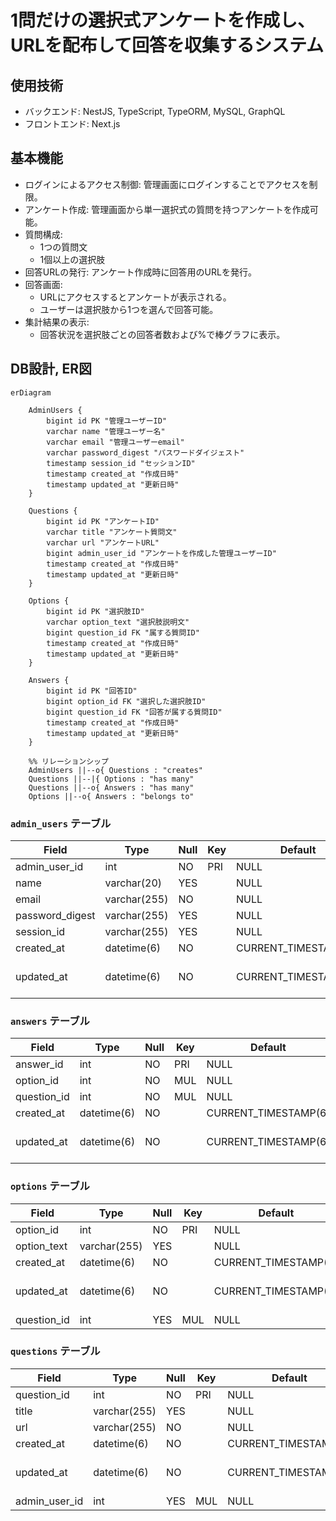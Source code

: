 # 1問だけの選択式アンケートを作成し、URLを配布して回答を収集するシステム

## 使用技術
- バックエンド: NestJS, TypeScript, TypeORM, MySQL, GraphQL
- フロントエンド: Next.js


## 基本機能
- ログインによるアクセス制御: 管理画面にログインすることでアクセスを制限。
- アンケート作成: 管理画面から単一選択式の質問を持つアンケートを作成可能。
- 質問構成:
  - 1つの質問文
  - 1個以上の選択肢
- 回答URLの発行: アンケート作成時に回答用のURLを発行。
- 回答画面:
  - URLにアクセスするとアンケートが表示される。
  - ユーザーは選択肢から1つを選んで回答可能。
- 集計結果の表示:
  - 回答状況を選択肢ごとの回答者数および%で棒グラフに表示。

## DB設計, ER図

```mermaid
erDiagram

    AdminUsers {
        bigint id PK "管理ユーザーID"
        varchar name "管理ユーザー名"
        varchar email "管理ユーザーemail"
        varchar password_digest "パスワードダイジェスト"
        timestamp session_id "セッションID"
        timestamp created_at "作成日時"
        timestamp updated_at "更新日時"
    }

    Questions {
        bigint id PK "アンケートID"
        varchar title "アンケート質問文"
        varchar url "アンケートURL"
        bigint admin_user_id "アンケートを作成した管理ユーザーID"
        timestamp created_at "作成日時"
        timestamp updated_at "更新日時"
    }

    Options {
        bigint id PK "選択肢ID"
        varchar option_text "選択肢説明文"
        bigint question_id FK "属する質問ID"
        timestamp created_at "作成日時"
        timestamp updated_at "更新日時"
    }

    Answers {
        bigint id PK "回答ID"
        bigint option_id FK "選択した選択肢ID"
        bigint question_id FK "回答が属する質問ID"
        timestamp created_at "作成日時"
        timestamp updated_at "更新日時"
    }

    %% リレーションシップ
    AdminUsers ||--o{ Questions : "creates"
    Questions ||--|{ Options : "has many"
    Questions ||--o{ Answers : "has many"
    Options ||--o{ Answers : "belongs to"
```
### `admin_users` テーブル

| Field           | Type         | Null | Key | Default              | Extra                                            |
|-----------------|--------------|------|-----|----------------------|--------------------------------------------------|
| admin_user_id   | int          | NO   | PRI | NULL                 | auto_increment                                   |
| name            | varchar(20)  | YES  |     | NULL                 |                                                  |
| email           | varchar(255) | NO  |     | NULL                 |                                                  |
| password_digest | varchar(255) | YES  |     | NULL                 |                                                  |
| session_id      | varchar(255) | YES  |     | NULL                 |                                                  |
| created_at      | datetime(6)  | NO   |     | CURRENT_TIMESTAMP(6) | DEFAULT_GENERATED                                |
| updated_at      | datetime(6)  | NO   |     | CURRENT_TIMESTAMP(6) | DEFAULT_GENERATED on update CURRENT_TIMESTAMP(6) |

### `answers` テーブル

| Field       | Type        | Null | Key | Default              | Extra                                            |
|-------------|-------------|------|-----|----------------------|--------------------------------------------------|
| answer_id   | int         | NO   | PRI | NULL                 | auto_increment                                   |
| option_id   | int         | NO   | MUL | NULL                 |                                                  |
| question_id | int         | NO   | MUL | NULL                 |                                                  |
| created_at  | datetime(6) | NO   |     | CURRENT_TIMESTAMP(6) | DEFAULT_GENERATED                                |
| updated_at  | datetime(6) | NO   |     | CURRENT_TIMESTAMP(6) | DEFAULT_GENERATED on update CURRENT_TIMESTAMP(6) |

### `options` テーブル

| Field         | Type         | Null | Key | Default              | Extra                                            |
|---------------|--------------|------|-----|----------------------|--------------------------------------------------|
| option_id     | int          | NO   | PRI | NULL                 | auto_increment                                   |
| option_text   | varchar(255) | YES  |     | NULL                 |                                                  |
| created_at    | datetime(6)  | NO   |     | CURRENT_TIMESTAMP(6) | DEFAULT_GENERATED                                |
| updated_at    | datetime(6)  | NO   |     | CURRENT_TIMESTAMP(6) | DEFAULT_GENERATED on update CURRENT_TIMESTAMP(6) |
| question_id   | int          | YES  | MUL | NULL                 |                                                  |

### `questions` テーブル

| Field         | Type         | Null | Key | Default              | Extra                                            |
|---------------|--------------|------|-----|----------------------|--------------------------------------------------|
| question_id   | int          | NO   | PRI | NULL                 | auto_increment                                   |
| title         | varchar(255) | YES  |     | NULL                 |                                                  |
| url           | varchar(255) | NO   |     | NULL                 |                                                  |
| created_at    | datetime(6)  | NO   |     | CURRENT_TIMESTAMP(6) | DEFAULT_GENERATED                                |
| updated_at    | datetime(6)  | NO   |     | CURRENT_TIMESTAMP(6) | DEFAULT_GENERATED on update CURRENT_TIMESTAMP(6) |
| admin_user_id | int          | YES  | MUL | NULL                 |                                                  |
